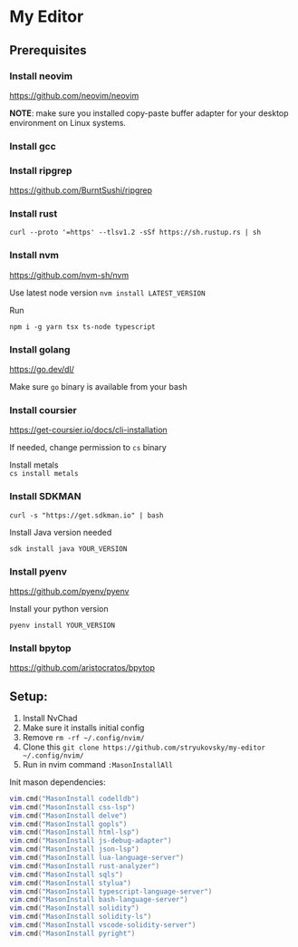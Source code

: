 # My Editor
## Prerequisites

### Install neovim  

https://github.com/neovim/neovim  

**NOTE**: make sure you installed copy-paste buffer adapter for your desktop environment on Linux systems.  

### Install gcc

### Install ripgrep

https://github.com/BurntSushi/ripgrep

### Install rust

```shell
curl --proto '=https' --tlsv1.2 -sSf https://sh.rustup.rs | sh
```

### Install nvm
https://github.com/nvm-sh/nvm

Use latest node version `nvm install LATEST_VERSION`  

Run 

```shell
npm i -g yarn tsx ts-node typescript
```

### Install golang
https://go.dev/dl/

Make sure `go` binary is available from your bash

### Install coursier
https://get-coursier.io/docs/cli-installation  

If needed, change permission to `cs` binary  

Install metals  
`cs install metals`  

### Install SDKMAN
`curl -s "https://get.sdkman.io" | bash`

Install Java version needed

`sdk install java YOUR_VERSION`

### Install pyenv

https://github.com/pyenv/pyenv

Install your python version

`pyenv install YOUR_VERSION`

### Install bpytop

https://github.com/aristocratos/bpytop  

## Setup:  

1) Install NvChad
2) Make sure it installs initial config
3) Remove `rm -rf ~/.config/nvim/`
4) Clone this `git clone https://github.com/stryukovsky/my-editor ~/.config/nvim/`
5) Run in nvim command `:MasonInstallAll`

Init mason dependencies:

```lua
vim.cmd("MasonInstall codelldb")
vim.cmd("MasonInstall css-lsp")
vim.cmd("MasonInstall delve")
vim.cmd("MasonInstall gopls")
vim.cmd("MasonInstall html-lsp")
vim.cmd("MasonInstall js-debug-adapter")
vim.cmd("MasonInstall json-lsp")
vim.cmd("MasonInstall lua-language-server")
vim.cmd("MasonInstall rust-analyzer")
vim.cmd("MasonInstall sqls")
vim.cmd("MasonInstall stylua")
vim.cmd("MasonInstall typescript-language-server")
vim.cmd("MasonInstall bash-language-server")
vim.cmd("MasonInstall solidity")
vim.cmd("MasonInstall solidity-ls")
vim.cmd("MasonInstall vscode-solidity-server")
vim.cmd("MasonInstall pyright")
```
